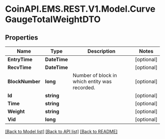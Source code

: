 
# CoinAPI.EMS.REST.V1.Model.CurveGaugeTotalWeightDTO

## Properties

Name | Type | Description | Notes
------------ | ------------- | ------------- | -------------
**EntryTime** | **DateTime** |  | [optional] 
**RecvTime** | **DateTime** |  | [optional] 
**BlockNumber** | **long** | Number of block in which entity was recorded. | [optional] 
**Id** | **string** |  | [optional] 
**Time** | **string** |  | [optional] 
**Weight** | **string** |  | [optional] 
**Vid** | **long** |  | [optional] 

[[Back to Model list]](../README.md#documentation-for-models)
[[Back to API list]](../README.md#documentation-for-api-endpoints)
[[Back to README]](../README.md)

